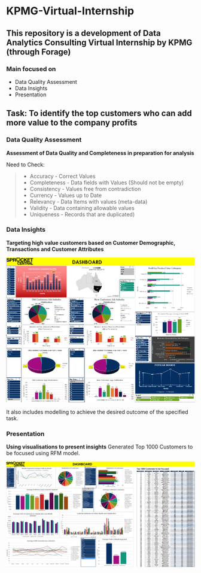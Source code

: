 # KPMG-Virtual-Internship

## This repository is a development of Data Analytics Consulting Virtual Internship by KPMG (through Forage)

### Main focused on
- Data Quality Assessment
- Data Insights
- Presentation


## Task: To identify the top customers who can add more value to the company profits

### Data Quality Assessment
**Assessment of Data Quality and Completeness in preparation for analysis**

Need to Check:

> - Accuracy      - Correct Values
> - Completeness	- Data fields with Values (Should not be empty)
> - Consistency 	- Values free from contradiction
> - Currency 	    - Values up to Date
> - Relevancy 	  - Data Items with values (meta-data) 
> - Validity	    - Data containing allowable values
> - Uniqueness	  - Records that are duplicated)
  
### Data Insights
**Targeting high value customers based on Customer Demographic, Transactions and Customer Attributes**

![Screenshot](Dashboard.png)

It also includes modelling to achieve the desired outcome of the specified task.

### Presentation
**Using visualisations to present insights**
Generated Top 1000 Customers to be focused using RFM model.

![Screenshot](Dashboard2.png)


  
 
  
